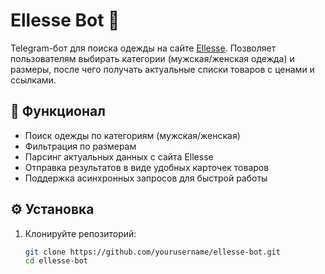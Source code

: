 # Ellesse Bot 🤖

Telegram-бот для поиска одежды на сайте [Ellesse](https://www.ellesse.com). Позволяет пользователям выбирать категории (мужская/женская одежда) и размеры, после чего получать актуальные списки товаров с ценами и ссылками.

## 📌 Функционал
- Поиск одежды по категориям (мужская/женская)
- Фильтрация по размерам
- Парсинг актуальных данных с сайта Ellesse
- Отправка результатов в виде удобных карточек товаров
- Поддержка асинхронных запросов для быстрой работы

## ⚙️ Установка
1. Клонируйте репозиторий:
   ```bash
   git clone https://github.com/yourusername/ellesse-bot.git
   cd ellesse-bot
